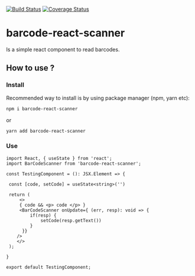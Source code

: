 [![Build Status](https://travis-ci.org/AdrianMendez1199/react-barcode-scanner.svg?branch=master)](https://travis-ci.org/AdrianMendez1199/react-barcode-scanner) 
[![Coverage Status](https://coveralls.io/repos/github/AdrianMendez1199/react-barcode-scanner/badge.svg?branch=master)](https://coveralls.io/github/AdrianMendez1199/react-barcode-scanner?branch=master)


# barcode-react-scanner

Is a simple react component to read barcodes.


## How to use ? 


### Install


Recommended way to install is by using package manager (npm, yarn etc):

``` sh
npm i barcode-react-scanner
```

or

```sh
yarn add barcode-react-scanner
```

### Use

```tsx
import React, { useState } from 'react';
import BarCodeScanner from 'barcode-react-scanner';

const TestingComponent = (): JSX.Element => {

 const [code, setCode] = useState<string>('')

 return (
     <>
     { code && <p> code </p> }
     <BarCodeScanner onUpdate={ (err, resp): void => {
         if(resp) {
             setCode(resp.getText())
         }
      }}
    />
    </>
 );

}

export default TestingComponent;
```